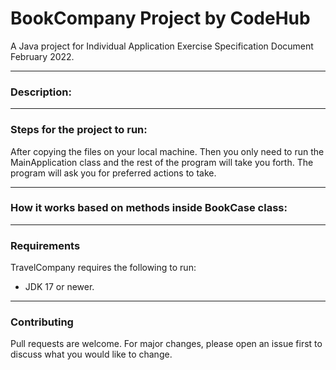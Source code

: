 # BookCompany Project by CodeHub
A Java project for Individual Application Exercise Specification Document February 2022.

---
### Description:

---
### Steps for the project to run:
After copying the files on your local machine. Then you only need to run the MainApplication class and the rest of the program will take you forth. The program will ask you for preferred actions to take.

---
### How it works based on methods inside BookCase class:

---
### Requirements
TravelCompany requires the following to run:
* JDK 17 or newer.

---
### Contributing
Pull requests are welcome. For major changes, please open an issue first to discuss what you would like to change.
